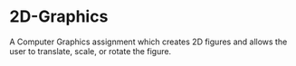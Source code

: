 # 2D-Graphics
A Computer Graphics assignment which creates 2D figures and allows the user to translate, scale, or rotate the figure.
